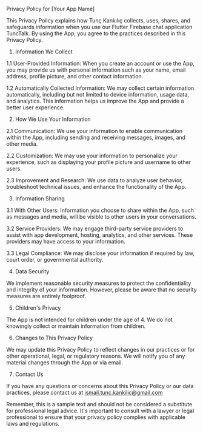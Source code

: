 Privacy Policy for [Your App Name]

This Privacy Policy explains how Tunç Kankılıç collects, uses, shares, and safeguards information when you use our Flutter Firebase chat application TuncTalk. By using the App, you agree to the practices described in this Privacy Policy.

1. Information We Collect

1.1 User-Provided Information: When you create an account or use the App, you may provide us with personal information such as your name, email address, profile picture, and other contact information.

1.2 Automatically Collected Information: We may collect certain information automatically, including but not limited to device information, usage data, and analytics. This information helps us improve the App and provide a better user experience.

2. How We Use Your Information

2.1 Communication: We use your information to enable communication within the App, including sending and receiving messages, images, and other media.

2.2 Customization: We may use your information to personalize your experience, such as displaying your profile picture and username to other users.

2.3 Improvement and Research: We use data to analyze user behavior, troubleshoot technical issues, and enhance the functionality of the App.

3. Information Sharing

3.1 With Other Users: Information you choose to share within the App, such as messages and media, will be visible to other users in your conversations.

3.2 Service Providers: We may engage third-party service providers to assist with app development, hosting, analytics, and other services. These providers may have access to your information.

3.3 Legal Compliance: We may disclose your information if required by law, court order, or governmental authority.

4. Data Security

We implement reasonable security measures to protect the confidentiality and integrity of your information. However, please be aware that no security measures are entirely foolproof.

5. Children's Privacy

The App is not intended for children under the age of 4. We do not knowingly collect or maintain information from children.

6. Changes to This Privacy Policy

We may update this Privacy Policy to reflect changes in our practices or for other operational, legal, or regulatory reasons. We will notify you of any material changes through the App or via email.

7. Contact Us

If you have any questions or concerns about this Privacy Policy or our data practices, please contact us at ismail.tunc.kankilic@gmail.com

Remember, this is a sample text and should not be considered a substitute for professional legal advice. It's important to consult with a lawyer or legal professional to ensure that your privacy policy complies with applicable laws and regulations.
